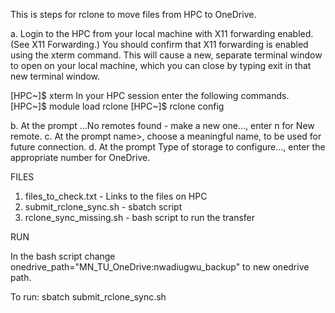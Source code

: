 This is steps for rclone to move files from HPC to OneDrive.

a. Login to the HPC from your local machine with X11 forwarding enabled. (See X11 Forwarding.) You should confirm that X11 forwarding is enabled using the xterm command. This will cause a new, separate terminal window to open on your local machine, which you can close by typing exit in that new terminal window.

[HPC~]$ xterm
In your HPC session enter the following commands.
[HPC~]$ module load rclone
[HPC~]$ rclone config

b. At the prompt …No remotes found - make a new one…, enter n for New remote.
c. At the prompt name>, choose a meaningful name, to be used for future connection.
d. At the prompt Type of storage to configure…, enter the appropriate number for OneDrive.

FILES

1. files_to_check.txt - Links to the files on HPC
2. submit_rclone_sync.sh - sbatch script
3. rclone_sync_missing.sh - bash script to run the transfer

RUN

In the bash script change onedrive_path="MN_TU_OneDrive:nwadiugwu_backup" to new onedrive path.

To run:  sbatch submit_rclone_sync.sh
